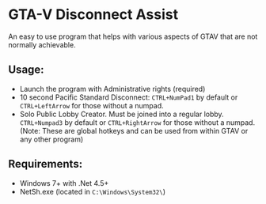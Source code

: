 # GTA-V Disconnect Assist
An easy to use program that helps with various aspects of GTAV that are not normally achievable.

## Usage:
* Launch the program with Administrative rights (required)
* 10 second Pacific Standard Disconnect: `CTRL+NumPad1` by default or `CTRL+LeftArrow` for those without a numpad.
* Solo Public Lobby Creator. Must be joined into a regular lobby. `CTRL+Numpad3` by default or `CTRL+RightArrow` for those without a numpad.
(Note: These are global hotkeys and can be used from within GTAV or any other program)

## Requirements:
* Windows 7+ with .Net 4.5+
* NetSh.exe (located in `C:\Windows\System32\`)

